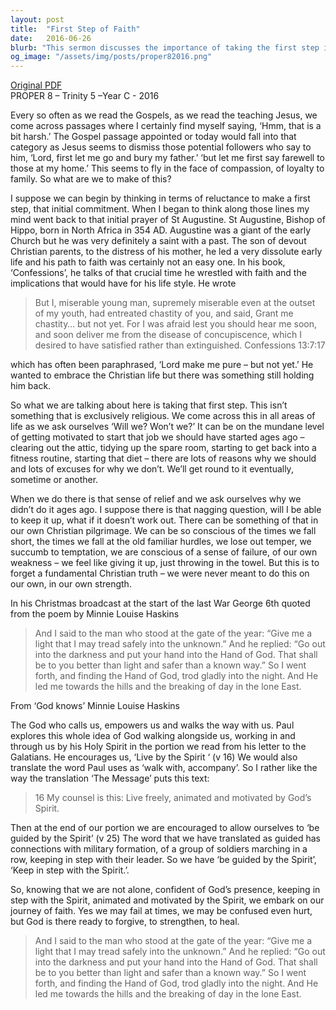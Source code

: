```yaml
---
layout: post
title:  "First Step of Faith"
date:   2016-06-26
blurb: "This sermon discusses the importance of taking the first step in faith, using the example of St. Augustine's struggle with his faith. It emphasizes that we are not meant to walk this path alone, but with God's guidance and strength. The sermon encourages us to live freely, motivated by God's Spirit, and to keep in step with the Spirit on our journey of faith."
og_image: "/assets/img/posts/proper82016.png"
---
```

[Original PDF](/assets/pdf/proper82016.pdf)    
PROPER 8 – Trinity 5 –Year C - 2016

Every so often as we read the Gospels, as we read the teaching Jesus, we come across passages where I certainly find myself saying, ‘Hmm, that is a bit harsh.’ The Gospel passage appointed or today would fall into that category as Jesus seems to dismiss those potential followers who say to him, ‘Lord, first let me go and bury my father.’ ‘but let me first say farewell to those at my home.’ This seems to fly in the face of compassion, of loyalty to family. So what are we to make of this?

I suppose we can begin by thinking in terms of reluctance to make a first step, that initial commitment. When I began to think along those lines my mind went back to that initial prayer of St Augustine. St Augustine, Bishop of Hippo, born in North Africa in 354 AD. Augustine was a giant of the early Church but he was very definitely a saint with a past. The son of devout Christian parents, to the distress of his mother, he led a very dissolute early life and his path to faith was certainly not an easy one. In his book, ‘Confessions’, he talks of that crucial time he wrestled with faith and the implications that would have for his life style. He wrote

> But I, miserable young man, supremely miserable even at the outset of my youth, had entreated chastity of you, and said, Grant me chastity… but not yet. For I was afraid lest you should hear me soon, and soon deliver me from the disease of concupiscence, which I desired to have satisfied rather than extinguished. Confessions 13:7:17

which has often been paraphrased, ‘Lord make me pure – but not yet.’ He wanted to embrace the Christian life but there was something still holding him back.

So what we are talking about here is taking that first step. This isn’t something that is exclusively religious. We come across this in all areas of life as we ask ourselves ‘Will we? Won’t we?’ It can be on the mundane level of getting motivated to start that job we should have started ages ago – clearing out the attic, tidying up the spare room, starting to get back into a fitness routine, starting that diet – there are lots of reasons why we should and lots of excuses for why we don’t. We’ll get round to it eventually, sometime or another.

When we do there is that sense of relief and we ask ourselves why we didn’t do it ages ago. I suppose there is that nagging question, will I be able to keep it up, what if it doesn’t work out. There can be something of that in our own Christian pilgrimage. We can be so conscious of the times we fall short, the times we fall at the old familiar hurdles, we lose out temper, we succumb to temptation, we are conscious of a sense of failure, of our own weakness – we feel like giving it up, just throwing in the towel. But this is to forget a fundamental Christian truth – we were never meant to do this on our own, in our own strength.

In his Christmas broadcast at the start of the last War George 6th quoted from the poem by Minnie Louise Haskins

> And I said to the man who stood at the gate of the year:
> “Give me a light that I may tread safely into the unknown.”
> And he replied:
> “Go out into the darkness and put your hand into the Hand of God. That shall be to you better than light and safer than a known way.”
> So I went forth, and finding the Hand of God, trod gladly into the night. And He led me towards the hills and the breaking of day in the lone East.

From ‘God knows’ Minnie Louise Haskins

The God who calls us, empowers us and walks the way with us. Paul explores this whole idea of God walking alongside us, working in and through us by his Holy Spirit in the portion we read from his letter to the Galatians. He encourages us, ‘Live by the Spirit ‘ (v 16) We would also translate the word Paul uses as ‘walk with, accompany’. So I rather like the way the translation ‘The Message’ puts this text:

> 16 My counsel is this: Live freely, animated and motivated by God’s Spirit.

Then at the end of our portion we are encouraged to allow ourselves to ‘be guided by the Spirit’ (v 25) The word that we have translated as guided has connections with military formation, of a group of soldiers marching in a row, keeping in step with their leader. So we have ‘be guided by the Spirit’, ‘Keep in step with the Spirit.’.

So, knowing that we are not alone, confident of God’s presence, keeping in step with the Spirit, animated and motivated by the Spirit, we embark on our journey of faith. Yes we may fail at times, we may be confused even hurt, but God is there ready to forgive, to strengthen, to heal.

> And I said to the man who stood at the gate of the year:
> “Give me a light that I may tread safely into the unknown.”
> And he replied:
> “Go out into the darkness and put your hand into the Hand of God. That shall be to you better than light and safer than a known way.”
> So I went forth, and finding the Hand of God, trod gladly into the night. And He led me towards the hills and the breaking of day in the lone East.
